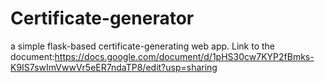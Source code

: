 # Certificate-generator
a simple flask-based certificate-generating web app.
Link to the document:https://docs.google.com/document/d/1pHS30cw7KYP2fBmks-K9IS7swImVwwVr5eER7ndaTP8/edit?usp=sharing
